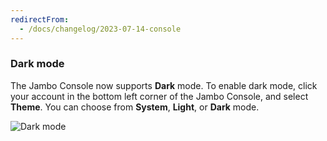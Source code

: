 ```yaml
---
redirectFrom:
  - /docs/changelog/2023-07-14-console
---
```


### Dark mode

The Jambo Console now supports **Dark** mode. To enable dark mode, click your account in the bottom left corner of the Jambo Console, and select **Theme**. You can choose from **System**, **Light**, or **Dark** mode.

![Dark mode](/docs/relnotes/dark_mode.jpg)
